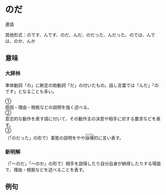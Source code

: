 # のだ

連語

其他形式：のです、んです、のだ、んだ、のだった、んだった、のでは、んでは、のか、んか

## 意味

### 大辞林

準体動詞「の」に断定の助動詞「だ」の付いたもの。話し言葉では「んだ」「のです」となることも多い。

<div class="vocab-term">
<div class="vocab-term-title">①</div>
<div class="vocab-term-content">
原因・理由・根拠などの説明を強く述べる。
</div>
</div>

<div class="vocab-term">
<div class="vocab-term-title">②</div>
<div class="vocab-term-content">
意志的な動作を表す語に付いて、その動作主の決意や相手に対する要求などを表す。
</div>
</div>

<div class="vocab-term">
<div class="vocab-term-title">③</div>
<div class="vocab-term-content">
（「のだった」の形で）事態の説明をやや<ruby>詠嘆<rt>えいたん</rt></ruby>的に言い表す。
</div>
</div>

### 新明解

<div class="vocab-term">
<div class="vocab-term-title"></div>
<div class="vocab-term-content">
（「～のだ」「～のか」の形で）相手を説得したり自分自身が納得したりする場面で、理由・根拠などを述べることを表す。
</div>
</div>

## 例句

